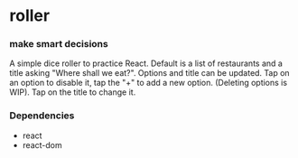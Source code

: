 # roller
### make smart decisions

A simple dice roller to practice React. Default is a list of restaurants and a title asking "Where shall we eat?". Options and title can be updated. Tap on an option to disable it, tap the "+" to add a new option. (Deleting options is WIP). Tap on the title to change it.

### Dependencies
- react
- react-dom
